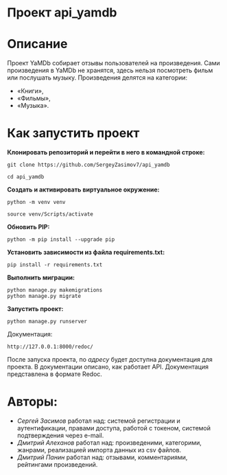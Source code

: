 # Проект api_yamdb
# **Описание**
Проект YaMDb собирает отзывы пользователей на произведения.
Сами произведения в YaMDb не хранятся, здесь нельзя посмотреть фильм или послушать музыку.
Произведения делятся на категории: 
 - «Книги»,
 - «Фильмы»,
 - «Музыка».
# **Как запустить проект**
 **Клонировать репозиторий и перейти в него в командной строке:**
```
git clone https://github.com/SergeyZasimov7/api_yamdb   
```
```
cd api_yamdb
```
 **Cоздать и активировать виртуальное окружение:**
```
python -m venv venv
```
```
source venv/Scripts/activate
```
 **Обновить PIP:**
```
python -m pip install --upgrade pip
```
 **Установить зависимости из файла requirements.txt:**
```
pip install -r requirements.txt
```
 **Выполнить миграции:**
```
python manage.py makemigrations
python manage.py migrate
```
 **Запустить проект:**
```
python manage.py runserver
```
Документация:
```
http://127.0.0.1:8000/redoc/
```
После запуска проекта, по _адресу_ будет доступна документация для проекта. В документации описано, как работает API. Документация представлена в формате Redoc.
# **Авторы:**
 - _Сергей Засимов_ работал над: системой регистрации и аутентификации, правами доступа, работой с токеном, системой подтверждения через e-mail.
 - _Дмитрий Алеханов_  работал над: произведеними, категорими, жанрами, реализацией импорта данных из csv файлов.
 - _Дмитрий Панин_ работал над: отзывами, комментариями, рейтингами произведений.
